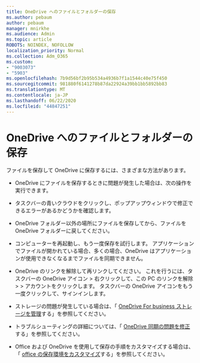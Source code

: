```yaml
---
title: OneDrive へのファイルとフォルダーの保存
ms.author: pebaum
author: pebaum
manager: mnirkhe
ms.audience: Admin
ms.topic: article
ROBOTS: NOINDEX, NOFOLLOW
localization_priority: Normal
ms.collection: Adm_O365
ms.custom:
- "9003073"
- "5903"
ms.openlocfilehash: 7b9d56bf2b95b534a4936b7f1a1544c40e75f450
ms.sourcegitcommit: 981880f6141278b87da22924a39bb1bb5892bb83
ms.translationtype: MT
ms.contentlocale: ja-JP
ms.lasthandoff: 06/22/2020
ms.locfileid: "44847251"
---
```

# <a name="saving-files-and-folders-to-onedrive"></a>OneDrive へのファイルとフォルダーの保存

ファイルを保存して OneDrive に保存するには、さまざまな方法があります。

- OneDrive にファイルを保存するときに問題が発生した場合は、次の操作を実行できます。

- タスクバーの青いクラウドをクリックし、ポップアップウィンドウで修正できるエラーがあるかどうかを確認します。
- OneDrive フォルダー以外の場所にファイルを保存してから、ファイルを OneDrive フォルダーに戻してください。
- コンピューターを再起動し、もう一度保存を試行します。 アプリケーションでファイルが開かれている場合、多くの場合、OneDrive はアプリケーションが使用できなくなるまでファイルを同期できません。
- OneDrive のリンクを解除して再リンクしてください。 これを行うには、タスクバーの OneDrive アイコン > 右クリックして、この PC のリンクを解除 > > アカウントをクリックします。 タスクバーの OneDrive アイコンをもう一度クリックして、サインインします。
- ストレージの問題が発生している場合は、「 [OneDrive For business ストレージを管理](https://support.microsoft.com/office/31519161-059c-4764-b6f8-f5cd29f7fe68)する」を参照してください。
- トラブルシューティングの詳細については、「 [OneDrive 同期の問題を修正](https://docs.microsoft.com/alchemyinsights/fix-onedrive-sync-issues)する」を参照してください。  
- Office および OneDrive を使用して保存の手順をカスタマイズする場合は、「 [office の保存環境をカスタマイズ](https://support.microsoft.com/office/786200a7-f5f2-4d26-a3ae-b78c60dd5d3b)する」を参照してください。
